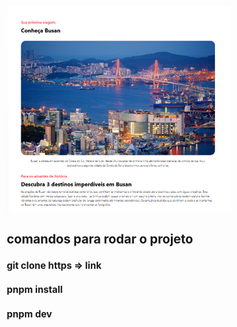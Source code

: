 ![alt text](image.png)

# comandos para rodar o projeto

## git clone https => link 

## pnpm install

## pnpm dev